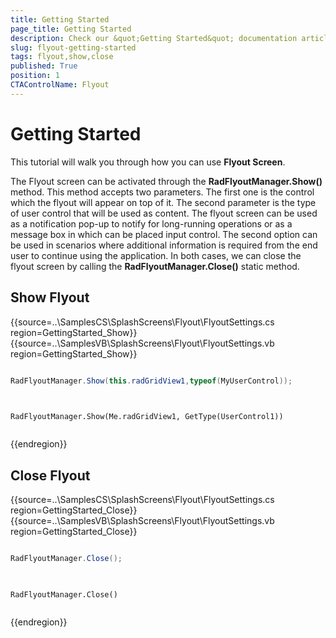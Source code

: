 ```yaml
---
title: Getting Started
page_title: Getting Started 
description: Check our &quot;Getting Started&quot; documentation article for the RadBusyIndicator {{ site.framework_name }} control.
slug: flyout-getting-started
tags: flyout,show,close
published: True
position: 1
CTAControlName: Flyout
---
```


# Getting Started

This tutorial will walk you through how you can use __Flyout Screen__. 

The Flyout screen can be activated through the __RadFlyoutManager.Show()__ method. This method accepts two parameters. The first one is the control which the flyout will appear on top of it. The second parameter is the type of user control that will be used as content. The flyout screen can be used as a notification pop-up to notify for long-running operations or as a message box in which can be placed input control. The second option can be used in scenarios where additional information is required from the end user to continue using the application. In both cases, we can close the flyout screen by calling the __RadFlyoutManager.Close()__ static method. 

## Show Flyout

{{source=..\SamplesCS\SplashScreens\Flyout\FlyoutSettings.cs region=GettingStarted_Show}} 
{{source=..\SamplesVB\SplashScreens\Flyout\FlyoutSettings.vb region=GettingStarted_Show}} 

````C#

RadFlyoutManager.Show(this.radGridView1,typeof(MyUserControl));
	

````
````VB.NET

RadFlyoutManager.Show(Me.radGridView1, GetType(UserControl1))


````

{{endregion}}

## Close Flyout

{{source=..\SamplesCS\SplashScreens\Flyout\FlyoutSettings.cs region=GettingStarted_Close}} 
{{source=..\SamplesVB\SplashScreens\Flyout\FlyoutSettings.vb region=GettingStarted_Close}} 

````C#

RadFlyoutManager.Close();
	

````
````VB.NET

RadFlyoutManager.Close()


````

{{endregion}}

 
        
